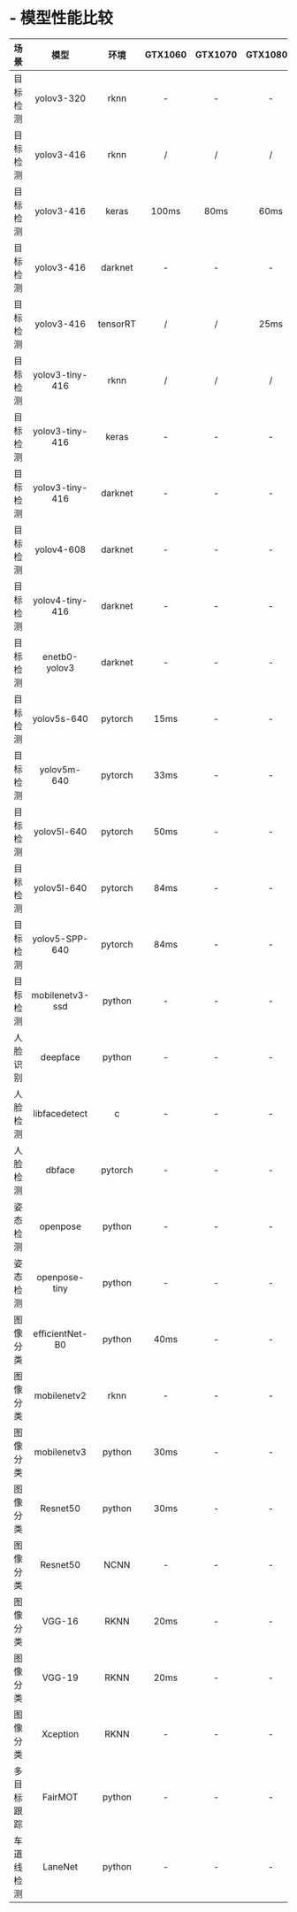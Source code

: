 # - 模型性能比较


| 场景     | 模型       | 环境    |GTX1060 | GTX1070 | GTX1080TI | GTX2080TI | i7-9550 |i5-9400F| SOM-RK3399 | TB-RK3399Pro |GTX1650
| :-: | :-: | :-: | :-: | :-: | :-: | :-: | :-: | :-: | :-: |:-: |:-: |
| 目标检测 | yolov3-320 | rknn    | -     | -        | -         | -          | -       | -     | -           | 75ms        | -     |
| 目标检测 | yolov3-416 | rknn    | /     | /        | /         | /          | /       | /     | /           | 90ms        | /     |
| 目标检测 | yolov3-416 | keras   | 100ms | 80ms     | 60ms     | 50ms        | -       | -     | -           | -           | -     |
| 目标检测 | yolov3-416 | darknet | -     | -         |   -     | -           | 150ms   | -     | -           |  -          | - |
| 目标检测 | yolov3-416 | tensorRT| /     | /         | 25ms    | /           | /       | /     | /           | /           |  65ms |
| 目标检测 | yolov3-tiny-416 | rknn | /   | /         | /       | /           | /       | /     |/            | 30ms        | / |
| 目标检测 | yolov3-tiny-416 | keras | -  | -         | -       | -           | -       | 300ms |-            | -           | - |
| 目标检测 | yolov3-tiny-416 |darknet| -  | -         | -       | -           | 100ms   | -     |-            | -           | - |
| 目标检测 | yolov4-608  | darknet | -    | -         | -       | -           | 270ms   | -     |-            |   -         |  |
| 目标检测 | yolov4-tiny-416 |darknet| -  | -         | -       | -           | -       | -     |-            |   -         |  33ms |
| 目标检测 | enetb0-yolov3|darknet| -     | -         | -       | -           | 100ms   | -     |-            |   -         |  |
| 目标检测 | yolov5s-640  | pytorch | 15ms| -         | -       | -           | -       | 20ms  |-            | -           | - |
| 目标检测 | yolov5m-640  | pytorch | 33ms| -         | -       | -           | -       | -     |-            | -           | - |
| 目标检测 | yolov5l-640  | pytorch | 50ms| -         | -       | -           | -       | -     |-            | -           | - |
| 目标检测 | yolov5l-640  | pytorch | 84ms| -         | -       | -           | -       | -     |-            | -           | - |
| 目标检测 | yolov5-SPP-640  | pytorch | 84ms| -      | -       | -           | -       | -     |-            | -           | - |
| 目标检测 | mobilenetv3-ssd | python | - | -         | -       | -           | -       | -     | -           | -           | - |
| 人脸识别 | deepface | python |       -  |         - | -       | -           | -       | -     | -           | -           |  - |
| 人脸检测 | libfacedetect | c | -        | -         | -       | -           | -       | 20ms  |  -          |  -          | - |
| 人脸检测 | dbface | pytorch | -         | -         | -       | 100ms       | -       | -     | -           |  -          | - |
| 姿态检测 | openpose | python | -        | -         | -       | -           | -       | 40ms  | -           |  -          | - |
| 姿态检测 | openpose-tiny | python | -   | -         | -       | -           | -       | -     |  10ms       | -           | - |
| 图像分类 | efficientNet-B0 | python | 40ms | -      | -       | -           | -       | 80ms | -            | -           | - |
| 图像分类 | mobilenetv2 | rknn | -       | -         | -       | -           | -       | -     |  -          | 120ms/rknn | - |
| 图像分类 | mobilenetv3 | python | 30ms  | -         | -       | -           | -       | 100ms |  -          | 48ms/ncnn   | - |
| 图像分类 | Resnet50 | python | 30ms     | -         | -       | -           | -       | 200ms |  -          | -           | - |
| 图像分类 | Resnet50 | NCNN | -          | -         | -       | -           | -       | -     |  2500ms     | 373ms       |  - |
| 图像分类 | VGG-16 | RKNN | 20ms         | -         | -       |  -          | -       | 110ms |  -          | 119ms       | - |
| 图像分类 | VGG-19 | RKNN | 20ms         | -         | -       | -           | -       | 170ms |  -          | 117ms       | - |
| 图像分类 | Xception | RKNN | -          | -         | -       | -           | -       | -     |  -          | 130ms       | - |
| 多目标跟踪 | FairMOT | python | -       | -          | -       | 70ms        | -       | -     | -           | -           | 181ms |
| 车道线检测 | LaneNet | python | -       | -          | -       | -           | -       | -     |  -          | 320ms       | - |

